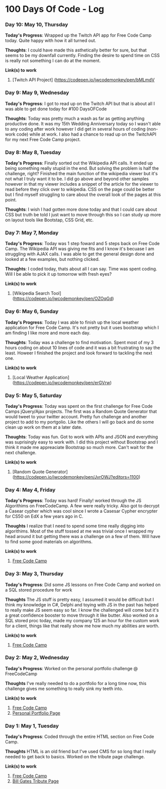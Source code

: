 # 100 Days Of Code - Log


### Day 10: May 10, Thursday

**Today's Progress**: Wrapped up the Twitch API app for Free Code Camp today. Quite happy with how it all turned out. 

**Thoughts**: I could have made this asthetically better for sure, but that seems to be my downfall currently. Finding the desire to spend time on CSS is really not something I can do at the moment. 

**Link(s) to work**
1. [Twitch API Project] (https://codepen.io/jwcodemonkey/pen/bMLmdV

### Day 9: May 9, Wednesday

**Today's Progress**: I got to read up on the Twitch API but that is about all I was able to get done today for #100 DaysOFCode

**Thoughts**: Today was pretty much a wash as far as getting anything productive done. It was my 15th Wedding Anniversary today so I wasn't able to any coding after work however I did get in several hours of coding (non-work code) while at work. I also had a chance to read up on the TwitchAPI for my next Free Code Camp project. 

### Day 8: May 8, Tuesday

**Today's Progress**: Finally sorted out the Wikipedia API calls. It ended up being something really stupid in the end. But solving the problem is half the challenge, right? Finished the main function of the wikipedia viewer but it's not what I truly want it to be. I did go above and beyond other samples however in that my viewer includes a snippet of the article for the viewer to read before they click over to wikipedia. CSS on the page could be better but I find myself struggling to care about the overall look of the pages at this point. 

**Thoughts**: I wish I had gotten more done today and that I could care about CSS but truth be told I just want to move through this so I can study up more on layout tools like Bootstap, CSS Grid, etc. 



### Day 7: May 7, Monday

**Today's Progress**: Today was 1 step foward and 5 steps back on Free Code Camp. The Wikipedia API was giving me fits and I know it's becuase I am struggling with AJAX calls. I was able to get the general design done and looked at a few examples, but nothing clicked. 

**Thoughts**: I coded today, thats about all I can say. Time was spent coding. Will I be able to pick it up tomorrow with fresh eyes?

**Link(s) to work**
1. [Wikipedia Search Tool] (https://codepen.io/jwcodemonkey/pen/OZOqGd)


### Day 6: May 6, Sunday

**Today's Progress**: Today I was able to finish up the local weather application for Free Code Camp. It's not pretty but it uses bootstrap which I am finding I like more and more each day. 

**Thoughts**: Today was a challenge to find motivation. Spent most of my 3 hours coding on about 10 lines of code and it was a bit frustrating to say the least. Howeer I finished the project and look forward to tackling the next one. 

**Link(s) to work**
1. [Local Weather Application] (https://codepen.io/jwcodemonkey/pen/erGVrw)

### Day 5: May 5, Saturday

**Today's Progress**: Today was spent on the first challenge for Free Code Camps jQuery/Ajax projects. The first was a Random Quote Generator that would tweet to your twitter account. Pretty fun challenge and another project to add to my portgolio. Like the others I will go back and do some clean up work on them at a later date.

**Thoughts**: Today was fun. Got to work with APIs and JSON and everything was suprisingly easy to work with. I did this project without Bootstrap and I think it made me appreaciate Bootstrap so much more. Can't wait for the next challenge. 

**Link(s) to work**
1. [Random Quote Generator] (https://codepen.io/jwcodemonkey/pen/JvrOWJ?editors=1100)

### Day 4: May 4, Friday

**Today's Progress**: Today was hard! Finally! worked through the JS Algorithims on FreeCodeCamp. A few were really tricky. Also got to decrypt a Casear cypher which was cool since I wrote a Casesar Cypher encrypter for CS50 on EdX a few years ago in C. 

**Thoughts** I realize that I need to spend some time really digging into algorithims. Most of the stuff tossed at me was trivial once I wrapped my head around it but getting there was a challenge on a few of them. Will have to find some good materials on algorithms. 

**Link(s) to work**
1. [Free Code Camp](https://www.freecodecamp.com)
 
### Day 3: May 3, Thursday

**Today's Progress**: Did some JS lessons on Free Code Camp and worked on a SQL stored procedure for work

**Thoughts** The JS stuff is pretty easy, I assumed it would be difficult but I think my knowledge in C#, Delphi and toying with JS in the past has helped to really make JS seem easy so far. I know the challenged will come but it's a great confidence booster to move through it like butter. Also worked on a SQL stored proc today, made my company 125 an hour for the custom work for a client, things like that really show me how much my abilities are worth. 

**Link(s) to work**
1. [Free Code Camp](https://www.freecodecamp.com)


### Day 2: May 2, Wednesday

**Today's Progress**: Worked on the personal portfolio challenge @ FreeCodeCamp

**Thoughts** I've really needed to do a portfolio for a long time now, this challenge gives me something to really sink my teeth into. 

**Link(s) to work**
1. [Free Code Camp](https://www.freecodecamp.com)
2. [Personal Portfolio Page](https://codepen.io/jwcodemonkey/pen/GdmWJr)

### Day 1: May 1, Tuesday

**Today's Progress**: Coded through the entire HTML section on Free Code Camp.

**Thoughts** HTML is an old friend but I've used CMS for so long that I really needed to get back to basics. Worked on the tribute page challenge.

**Link(s) to work**
1. [Free Code Camp](https://www.freecodecamp.com)
2. [Bill Gates Tribute Page](https://codepen.io/jwcodemonkey/full/bMqXda)



